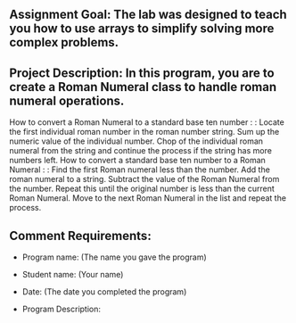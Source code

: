 ## Assignment  Goal: The lab was designed to teach you how to use arrays to simplify solving more complex problems.

## Project Description: In this program, you are to create a Roman Numeral class to handle roman numeral operations.
How to convert a Roman Numeral to a standard base ten number : :  Locate the first individual roman number in the roman number string.  Sum up the numeric value of the individual number.  Chop of the individual roman numeral from the string and continue the process if the string has more numbers left.
How to convert a standard base ten number to a Roman Numeral : :  Find the first Roman numeral less than the number.   Add the roman numeral to a string.  Subtract the value of the Roman Numeral from the number.   Repeat this until the original number is less than the current Roman Numeral.   Move to the next Roman Numeral in the list and repeat the process.

## Comment Requirements:

- Program name: (The name you gave the program)

- Student name: (Your name)

- Date: (The date you completed the program)

- Program Description: